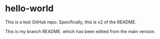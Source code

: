 # hello-world
This is a test GitHub repo.  Specifically, this is v2 of the README.

This is my branch README. which has been edited from the main version.
